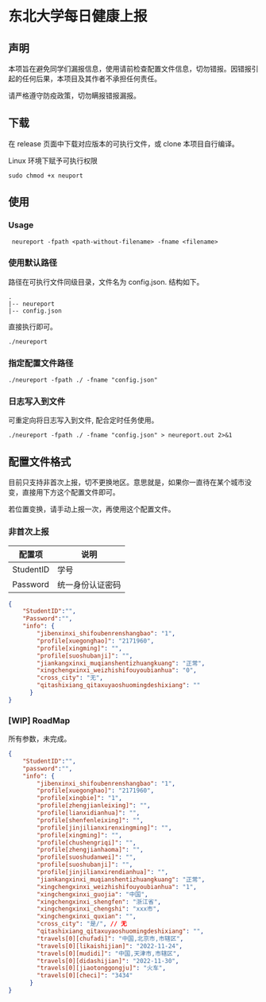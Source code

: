# 东北大学每日健康上报

## 声明

本项旨在避免同学们漏报信息，使用请前检查配置文件信息，切勿错报。因错报引起的任何后果，本项目及其作者不承担任何责任。

请严格遵守防疫政策，切勿瞒报错报漏报。

## 下载

在 release 页面中下载对应版本的可执行文件，或 clone 本项目自行编译。

Linux 环境下赋予可执行权限

```shell
sudo chmod +x neuport
```

## 使用

### Usage

```
 neureport -fpath <path-without-filename> -fname <filename>
```

### 使用默认路径

路径在可执行文件同级目录，文件名为 config.json. 结构如下。

```tree
.
|-- neureport
|-- config.json
```

直接执行即可。

```shell
./neureport
```

### 指定配置文件路径

```shell
./neureport -fpath ./ -fname "config.json"
```

### 日志写入到文件

可重定向将日志写入到文件, 配合定时任务使用。

```
./neureport -fpath ./ -fname "config.json" > neureport.out 2>&1
```


## 配置文件格式

目前只支持非首次上报，切不更换地区。意思就是，如果你一直待在某个城市没变，直接用下方这个配置文件即可。

若位置变换，请手动上报一次，再使用这个配置文件。

### 非首次上报

|配置项|说明|
|---|---|
|StudentID|学号|
|Password|统一身份认证密码|
```json
{
    "StudentID":"",
    "Password":"",
    "info": {
        "jibenxinxi_shifoubenrenshangbao": "1", 
        "profile[xuegonghao]": "2171960",
        "profile[xingming]": "",
        "profile[suoshubanji]": "",
        "jiankangxinxi_muqianshentizhuangkuang": "正常",
        "xingchengxinxi_weizhishifouyoubianhua": "0",
        "cross_city": "无", 
        "qitashixiang_qitaxuyaoshuomingdeshixiang": ""
      }
}
```

### [WIP] RoadMap

所有参数，未完成。

```json
{
    "StudentID":"",
    "password":"",
    "info": {
        "jibenxinxi_shifoubenrenshangbao": "1", 
        "profile[xuegonghao]": "2171960",
        "profile[xingbie]": "1",
        "profile[zhengjianleixing]": "",
        "profile[lianxidianhua]": "",
        "profile[shenfenleixing]": "",
        "profile[jinjilianxirenxingming]": "",
        "profile[xingming]": "",
        "profile[chushengriqi]": "",
        "profile[zhengjianhaoma]": "",
        "profile[suoshudanwei]": "",
        "profile[suoshubanji]": "",
        "profile[jinjilianxirendianhua]": "",
        "jiankangxinxi_muqianshentizhuangkuang": "正常",
        "xingchengxinxi_weizhishifouyoubianhua": "1",
        "xingchengxinxi_guojia": "中国",
        "xingchengxinxi_shengfen": "浙江省",
        "xingchengxinxi_chengshi": "xxx市",
        "xingchengxinxi_quxian": "",
        "cross_city": "是/", // 无
        "qitashixiang_qitaxuyaoshuomingdeshixiang": "",
        "travels[0][chufadi]": "中国,北京市,市辖区",
        "travels[0][likaishijian]": "2022-11-24",
        "travels[0][mudidi]": "中国,天津市,市辖区",
        "travels[0][didashijian]": "2022-11-30",
        "travels[0][jiaotonggongju]": "火车",
        "travels[0][checi]": "3434"
      }
}
```
